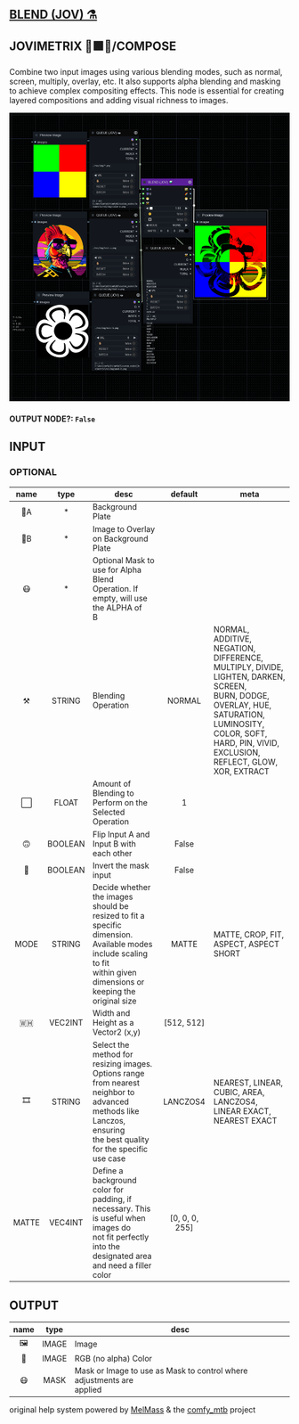 ## [BLEND (JOV) ⚗️](https://github.com/Amorano/Jovimetrix-examples/blob/master/node/BLEND/BLEND.md)

## JOVIMETRIX 🔺🟩🔵/COMPOSE


Combine two input images using various blending modes, such as normal, screen, multiply, overlay, etc. It also supports alpha blending and masking to achieve complex compositing effects. This node is essential for creating layered compositions and adding visual richness to images.


![BLEND](https://raw.githubusercontent.com/Amorano/Jovimetrix-examples/master/node/BLEND/BLEND.png)

#### OUTPUT NODE?: `False`

## INPUT

### OPTIONAL

name | type | desc | default | meta
:---:|:---:|---|:---:|---
👾A  |  *  | Background Plate |  | 
👾B  |  *  | Image to Overlay on Background Plate |  | 
😷  |  *  | Optional Mask to use for Alpha Blend<br>Operation. If empty, will use the ALPHA of<br>B |  | 
⚒️  |  STRING  | Blending Operation | NORMAL | NORMAL, ADDITIVE, NEGATION, DIFFERENCE,<br>MULTIPLY, DIVIDE, LIGHTEN, DARKEN, SCREEN,<br>BURN, DODGE, OVERLAY, HUE, SATURATION,<br>LUMINOSITY, COLOR, SOFT, HARD, PIN, VIVID,<br>EXCLUSION, REFLECT, GLOW, XOR, EXTRACT
⬜  |  FLOAT  | Amount of Blending to Perform on the<br>Selected Operation | 1 | 
🙃  |  BOOLEAN  | Flip Input A and Input B with each other | False | 
🔳  |  BOOLEAN  | Invert the mask input | False | 
MODE  |  STRING  | Decide whether the images should be<br>resized to fit a specific dimension.<br>Available modes include scaling to fit<br>within given dimensions or keeping the<br>original size | MATTE | MATTE, CROP, FIT, ASPECT, ASPECT SHORT
🇼🇭  |  VEC2INT  | Width and Height as a Vector2 (x,y) | [512, 512] | 
🎞️  |  STRING  | Select the method for resizing images.<br>Options range from nearest neighbor to<br>advanced methods like Lanczos, ensuring<br>the best quality for the specific use case | LANCZOS4 | NEAREST, LINEAR, CUBIC, AREA, LANCZOS4,<br>LINEAR EXACT, NEAREST EXACT
MATTE  |  VEC4INT  | Define a background color for padding, if<br>necessary. This is useful when images do<br>not fit perfectly into the designated area<br>and need a filler color | [0, 0, 0, 255] | 

## OUTPUT

name | type | desc
:---:|:---:|---
🖼️  |  IMAGE  | Image 
🌈  |  IMAGE  | RGB (no alpha) Color 
😷  |  MASK  | Mask or Image to use as Mask to control where adjustments are<br>applied 

original help system powered by [MelMass](https://github.com/melMass) & the [comfy_mtb](https://github.com/melMass/comfy_mtb) project